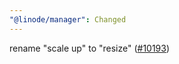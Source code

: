 ```yaml
---
"@linode/manager": Changed
---
```


rename "scale up" to "resize" ([#10193](https://github.com/linode/manager/pull/10193))
